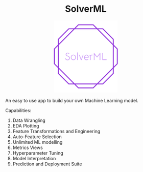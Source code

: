 <h1 align = "center">SolverML</h1>
<p align="center">
  <img src="static/favicon/solverml-high-resolution-logo-color-on-transparent-background.png" width="200">
</p>
An easy to use app to build your own Machine Learning model.

Capabilities:
1. Data Wrangling
2. EDA Plotting
3. Feature Transformations and Engineering
4. Auto-Feature Selection
5. Unlimited ML modelling
6. Metrics Views
7. Hyperparameter Tuning
8. Model Interpretation
9. Prediction and Deployment Suite
